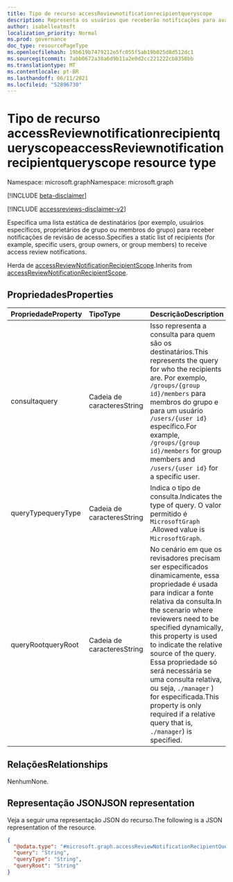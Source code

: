 ```yaml
---
title: Tipo de recurso accessReviewnotificationrecipientqueryscope
description: Representa os usuários que receberão notificações para avaliações de acesso.
author: isabelleatmsft
localization_priority: Normal
ms.prod: governance
doc_type: resourcePageType
ms.openlocfilehash: 19b619b7479212e5fc055f5ab19b025d8d512dc1
ms.sourcegitcommit: 7abb0672a38a6d9b11a2e0d2cc221222cb8358bb
ms.translationtype: MT
ms.contentlocale: pt-BR
ms.lasthandoff: 06/11/2021
ms.locfileid: "52896730"
---
```

# <a name="accessreviewnotificationrecipientqueryscope-resource-type"></a><span data-ttu-id="fa3ab-103">Tipo de recurso accessReviewnotificationrecipientqueryscope</span><span class="sxs-lookup"><span data-stu-id="fa3ab-103">accessReviewnotificationrecipientqueryscope resource type</span></span>

<span data-ttu-id="fa3ab-104">Namespace: microsoft.graph</span><span class="sxs-lookup"><span data-stu-id="fa3ab-104">Namespace: microsoft.graph</span></span>

[!INCLUDE [beta-disclaimer](../../includes/beta-disclaimer.md)]

[!INCLUDE [accessreviews-disclaimer-v2](../../includes/accessreviews-disclaimer-v2.md)]

<span data-ttu-id="fa3ab-105">Especifica uma lista estática de destinatários (por exemplo, usuários específicos, proprietários de grupo ou membros do grupo) para receber notificações de revisão de acesso.</span><span class="sxs-lookup"><span data-stu-id="fa3ab-105">Specifies a static list of recipients (for example, specific users, group owners, or group members) to receive access review notifications.</span></span>

<span data-ttu-id="fa3ab-106">Herda de [accessReviewNotificationRecipientScope](../resources/accessreviewnotificationrecipientscope.md).</span><span class="sxs-lookup"><span data-stu-id="fa3ab-106">Inherits from [accessReviewNotificationRecipientScope](../resources/accessreviewnotificationrecipientscope.md).</span></span>

## <a name="properties"></a><span data-ttu-id="fa3ab-107">Propriedades</span><span class="sxs-lookup"><span data-stu-id="fa3ab-107">Properties</span></span>
| <span data-ttu-id="fa3ab-108">Propriedade</span><span class="sxs-lookup"><span data-stu-id="fa3ab-108">Property</span></span> | <span data-ttu-id="fa3ab-109">Tipo</span><span class="sxs-lookup"><span data-stu-id="fa3ab-109">Type</span></span> | <span data-ttu-id="fa3ab-110">Descrição</span><span class="sxs-lookup"><span data-stu-id="fa3ab-110">Description</span></span> |
| :-------------------------| :---------- | :---------- |
| <span data-ttu-id="fa3ab-111">consulta</span><span class="sxs-lookup"><span data-stu-id="fa3ab-111">query</span></span> | <span data-ttu-id="fa3ab-112">Cadeia de caracteres</span><span class="sxs-lookup"><span data-stu-id="fa3ab-112">String</span></span> | <span data-ttu-id="fa3ab-113">Isso representa a consulta para quem são os destinatários.</span><span class="sxs-lookup"><span data-stu-id="fa3ab-113">This represents the query for who the recipients are.</span></span> <span data-ttu-id="fa3ab-114">Por exemplo, `/groups/{group id}/members` para membros do grupo e para um usuário `/users/{user id}` específico.</span><span class="sxs-lookup"><span data-stu-id="fa3ab-114">For example, `/groups/{group id}/members` for group members and `/users/{user id}` for a specific user.</span></span> |
| <span data-ttu-id="fa3ab-115">queryType</span><span class="sxs-lookup"><span data-stu-id="fa3ab-115">queryType</span></span> | <span data-ttu-id="fa3ab-116">Cadeia de caracteres</span><span class="sxs-lookup"><span data-stu-id="fa3ab-116">String</span></span> | <span data-ttu-id="fa3ab-117">Indica o tipo de consulta.</span><span class="sxs-lookup"><span data-stu-id="fa3ab-117">Indicates the type of query.</span></span> <span data-ttu-id="fa3ab-118">O valor permitido é `MicrosoftGraph` .</span><span class="sxs-lookup"><span data-stu-id="fa3ab-118">Allowed value is `MicrosoftGraph`.</span></span> |
| <span data-ttu-id="fa3ab-119">queryRoot</span><span class="sxs-lookup"><span data-stu-id="fa3ab-119">queryRoot</span></span> | <span data-ttu-id="fa3ab-120">Cadeia de caracteres</span><span class="sxs-lookup"><span data-stu-id="fa3ab-120">String</span></span> | <span data-ttu-id="fa3ab-121">No cenário em que os revisadores precisam ser especificados dinamicamente, essa propriedade é usada para indicar a fonte relativa da consulta.</span><span class="sxs-lookup"><span data-stu-id="fa3ab-121">In the scenario where reviewers need to be specified dynamically, this property is used to indicate the relative source of the query.</span></span> <span data-ttu-id="fa3ab-122">Essa propriedade só será necessária se uma consulta relativa, ou seja, `./manager` ) for especificada.</span><span class="sxs-lookup"><span data-stu-id="fa3ab-122">This property is only required if a relative query that is, `./manager`) is specified.</span></span> |


## <a name="relationships"></a><span data-ttu-id="fa3ab-123">Relações</span><span class="sxs-lookup"><span data-stu-id="fa3ab-123">Relationships</span></span>
<span data-ttu-id="fa3ab-124">Nenhum</span><span class="sxs-lookup"><span data-stu-id="fa3ab-124">None.</span></span>

## <a name="json-representation"></a><span data-ttu-id="fa3ab-125">Representação JSON</span><span class="sxs-lookup"><span data-stu-id="fa3ab-125">JSON representation</span></span>
<span data-ttu-id="fa3ab-126">Veja a seguir uma representação JSON do recurso.</span><span class="sxs-lookup"><span data-stu-id="fa3ab-126">The following is a JSON representation of the resource.</span></span>
<!-- {
  "blockType": "resource",
  "@odata.type": "microsoft.graph.accessReviewNotificationRecipientQueryScope"
}
-->
``` json
{
  "@odata.type": "#microsoft.graph.accessReviewNotificationRecipientQueryScope",
  "query": "String",
  "queryType": "String",
  "queryRoot": "String"
}
```
